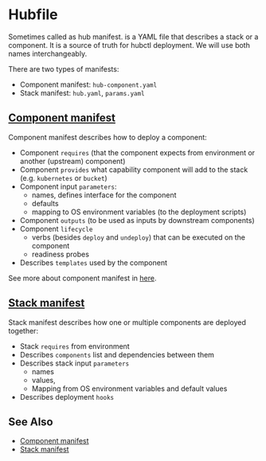 # Hubfile

Sometimes called as hub manifest. is a YAML file that describes a stack or a component. It is a source of truth for hubctl deployment. We will use both names interchangeably.

There are two types of manifests:

* Component manifest: `hub-component.yaml`
* Stack manifest: `hub.yaml`, `params.yaml`

## [Component manifest](./component)

Component manifest describes how to deploy a component:

* Component `requires` (that the component expects from environment or another (upstream) component)
* Component `provides` what capability component will add to the stack (e.g. `kubernetes` or `bucket`)
* Component input `parameters`:
  - names, defines interface for the component
  - defaults 
  - mapping to OS environment variables (to the deployment scripts)
* Component `outputs` (to be used as inputs by downstream components)
* Component `lifecycle`
  - verbs (besides `deploy` and `undeploy`) that can be executed on the component
  - readiness probes
* Describes `templates` used by the component

See more about component manifest in [here](component.md).

## [Stack manifest](./stack)

Stack manifest describes how one or multiple components are deployed together:

* Stack `requires` from environment
* Describes `components` list and dependencies between them
* Describes stack input `parameters`
  - names
  - values,
  - Mapping from OS environment variables and default values
* Describes deployment `hooks`

## See Also

* [Component manifest](./component)
* [Stack manifest](./stack)
